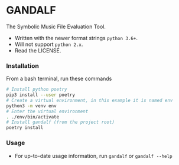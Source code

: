 # GANDALF
The Symbolic Music File Evaluation Tool.
- Written with the newer format strings `python 3.6+`.
- Will not support `python 2.x`.
- Read the LICENSE.

### Installation
From a bash terminal, run these commands
```bash
# Install python poetry
pip3 install --user poetry
# Create a virtual environment, in this example it is named env
python3 -m venv env
# Enter the virtual environment
. ./env/bin/activate
# Install gandalf (from the project root)
poetry install
```


### Usage
- For up-to-date usage information, run `gandalf` or `gandalf --help`